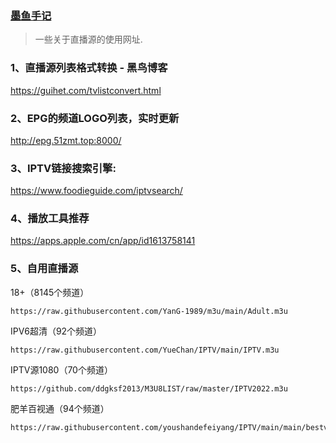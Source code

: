 ### [墨鱼手记](https://t.me/ddgksf2021)

> 一些关于直播源的使用网址.

### 1、直播源列表格式转换 - 黑鸟博客

https://guihet.com/tvlistconvert.html

### 2、EPG的频道LOGO列表，实时更新

http://epg.51zmt.top:8000/

### 3、IPTV链接搜索引擎:

https://www.foodieguide.com/iptvsearch/

### 4、播放工具推荐

https://apps.apple.com/cn/app/id1613758141

### 5、自用直播源
18+（8145个频道）
```
https://raw.githubusercontent.com/YanG-1989/m3u/main/Adult.m3u
```
IPV6超清（92个频道）
```
https://raw.githubusercontent.com/YueChan/IPTV/main/IPTV.m3u
```
IPTV源1080（70个频道）
```
https://github.com/ddgksf2013/M3U8LIST/raw/master/IPTV2022.m3u
```
肥羊百视通（94个频道）
```
https://raw.githubusercontent.com/youshandefeiyang/IPTV/main/main/bestv.m3u
```

